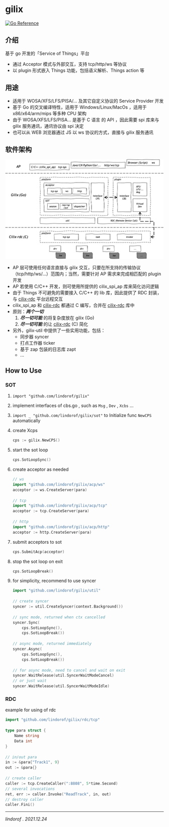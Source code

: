 # gilix

[![Go Reference](https://pkg.go.dev/badge/github.com/lindorof/gilix.svg)](https://pkg.go.dev/github.com/lindorof/gilix)

## 介绍
基于 go 开发的「Service of Things」平台

- 通过 Acceptor 模式与外部交互，支持 tcp/http/ws 等协议
- 以 plugin 形式嵌入 Things 功能，包括语义解析、Things action 等

## 用途

- 适用于 WOSA/XFS/LFS/PISA/... 及其它自定义协议的 Service Provider 开发
- 基于 Go 的交叉编译特性，适用于 Windows/Linux/MacOs ，适用于 x86/x64/arm/mips 等多种 CPU 架构
- 由于 WOSA/XFS/LFS/PISA... 是基于 C 语言 的 API ，因此需要 spi 库来与 gilix 服务通讯，通讯协议由 spi 决定
- 也可以从 WEB 浏览器通过 JS 以 ws 协议的方式，直接与 gilix 服务通讯

## 软件架构

![gilix](readme.png)

- AP 层可使用任何语言直接与 gilix 交互，只要在所支持的传输协议（tcp/http/ws/...）范围内；当然，需要针对 AP 需求来完成相匹配的 plugin 开发
- AP 若使用 C/C++ 开发，则可使用所提供的 cilix_spi_ap 库来简化访问逻辑
- 由于 Things 不可避免的需要接入 C/C++ 的 lib 库，因此提供了 RDC 封装，与 [cilix-rdc](https://github.com/lindorof/cilix-rdc) 平台远程交互
- cilix_spi_ap 和 [cilix-rdc](https://github.com/lindorof/cilix-rdc) 都通过 C 编写，合并在 [cilix-rdc](https://github.com/lindorof/cilix-rdc) 库中
- 原则：***两个一切***
    1. ***尽一切可能*** 的将复杂度放在 gilix (Go) 
    2. ***尽一切可能*** 的让 [cilix-rdc](https://github.com/lindorof/cilix-rdc) (C) 简化
- 另外，gilix-util 中提供了一些实用功能，包括：
    - 同步器 syncer
    - 打点工作器 ticker
    - 基于 zap 包装的日志库 zapt
    - ...

## How to Use

### SOT

1. ```import "github.com/lindorof/gilix"``` 

2. implement interfaces of cbs.go , such as ```Msg``` , ```Dev``` , ```Xcbs``` ...

3. ```import _ "github.com/lindorof/gilix/sot"``` to Initialize func ```NewCPS``` automatically

4. create Xcps
   
   ```go
   cps := gilix.NewCPS()
   ```

5. start the sot loop 

    ```go
    cps.SotLoopSync()
    ```

6. create acceptor as needed 

    ```go
    // ws
    import "github.com/lindorof/gilix/acp/ws"
    acceptor := ws.CreateServer(para)
    
    // tcp
    import "github.com/lindorof/gilix/acp/tcp"
    acceptor := tcp.CreateServer(para)
    
    // http
    import "github.com/lindorof/gilix/acp/http"
    acceptor := http.CreateServer(para)
    ```

7. submit acceptors to sot

    ```go
    cps.SubmitAcp(acceptor)
    ```

8. stop the sot loop on exit

    ```go
    cps.SotLoopBreak()
    ```

9.  for simplicity, recommend to use syncer

    ```go
    import "github.com/lindorof/gilix/util"
    
    // create syncer
    syncer := util.CreateSyncer(context.Background())
    
    // sync mode, returned when ctx cancelled
    syncer.Sync(
    	cps.SotLoopSync(),
    	cps.SotLoopBreak())
    
    // async mode, returned immediately
    syncer.Async(
    	cps.SotLoopSync(),
    	cps.SotLoopBreak())
    
    // for async mode, need to cancel and wait on exit
    syncer.WaitRelease(util.SyncerWaitModeCancel)
    // or just wait
    syncer.WaitRelease(util.SyncerWaitModeIdle)
    ```

### RDC

example for using of rdc

```go
import "github.com/lindorof/gilix/rdc/tcp"

type para struct {
    Name string
    Data int
}

// in/out para
in := &para{"Track1", 9}
out := &para{}

// create caller
caller := tcp.CreateCaller(":8808", 5*time.Second)
// several invocations
ret, err := caller.Invoke("ReadTrack", in, out)
// destroy caller
caller.Fini()
```

---

*lindorof . 2021.12.24* 
